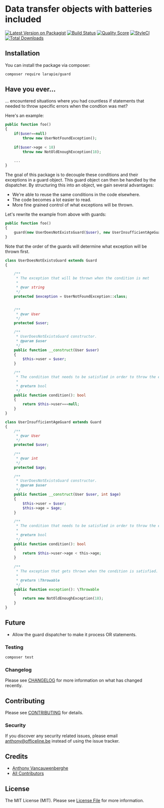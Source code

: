 # Data transfer objects with batteries included

[![Latest Version on Packagist](https://img.shields.io/packagist/v/spatie/data-transfer-object.svg?style=flat-square)](https://packagist.org/packages/spatie/data-transfer-object)
[![Build Status](https://img.shields.io/travis/spatie/data-transfer-object/master.svg?style=flat-square)](https://travis-ci.org/spatie/data-transfer-object)
[![Quality Score](https://img.shields.io/scrutinizer/g/spatie/data-transfer-object.svg?style=flat-square)](https://scrutinizer-ci.com/g/spatie/data-transfer-object)
[![StyleCI](https://github.styleci.io/repos/153632216/shield?branch=master)](https://github.styleci.io/repos/153632216)
[![Total Downloads](https://img.shields.io/packagist/dt/spatie/data-transfer-object.svg?style=flat-square)](https://packagist.org/packages/spatie/data-transfer-object)

## Installation

You can install the package via composer:

```bash
composer require larapie/guard
```

## Have you ever…

… encountered situations where you had countless if statements that needed to throw specific errors when the condtion was met?

Here's an example:

```php
public function foo()
{
    if($user==null)
        throw new UserNotFoundException();
        
    if($user->age < 18)
        throw new NotOldEnoughException(18);
        
    ...
}
```

The goal of this package is to decouple these conditions and their exceptions in a guard object. This guard object can then be handled by the dispatcher.
By structuring this into an object, we gain several advantages:

- We're able to reuse the same conditions in the code elsewhere.
- The code becomes a lot easier to read.
- More fine grained control of what exceptions will be thrown.

Let's rewrite the example from above with guards:

```php
public function foo()
{
    guard(new UserDoesNotExistsGuard($user), new UserInsufficientAgeGuard($user, 18));
}
```

Note that the order of the guards will determine what exception will be thrown first.

```php
class UserDoesNotExistsGuard extends Guard
{

    /**
     * The exception that will be thrown when the condition is met
     *
     * @var string
     */
    protected $exception = UserNotFoundException::class;


    /**
     * @var User
     */
    protected $user;

    /**
     * UserDoesNotExistsGuard constructor.
     * @param $user
     */
    public function __construct(User $user)
    {
        $this->user = $user;
    }

    /**
     * The condition that needs to be satisfied in order to throw the exception.
     *
     * @return bool
     */
    public function condition(): bool
    {
        return $this->user===null;
    }
}
```

```php
class UserInsufficientAgeGuard extends Guard
{
    /**
     * @var User
     */
    protected $user;
    
    /**
     * @var int
     */
    protected $age;    

    /**
     * UserDoesNotExistsGuard constructor.
     * @param $user
     */
    public function __construct(User $user, int $age)
    {
        $this->user = $user;
        $this->age = $age;
    }

    /**
     * The condition that needs to be satisfied in order to throw the exception.
     *
     * @return bool
     */
    public function condition(): bool
    {
        return $this->user->age < this->age;
    }
    
    /**
     * The exception that gets thrown when the condition is satisfied.
     *
     * @return \Throwable
     */
    public function exception(): \Throwable
    {
        return new NotOldEnoughException(18);
    }    
}
```

## Future

- Allow the guard dispatcher to make it process OR statements.

### Testing

``` bash
composer test
```

### Changelog

Please see [CHANGELOG](CHANGELOG.md) for more information on what has changed recently.

## Contributing

Please see [CONTRIBUTING](CONTRIBUTING.md) for details.

### Security

If you discover any security related issues, please email anthony@officeline.be instead of using the issue tracker.

## Credits

- [Anthony Vancauwenberghe](https://github.com/larapie)
- [All Contributors](../../contributors)

## License

The MIT License (MIT). Please see [License File](LICENSE.md) for more information.
